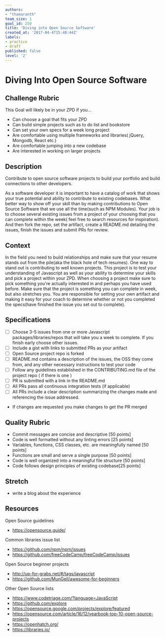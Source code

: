 ```yaml
---
authors:
- "thamaranth"
team_size: 1
goal_id: 259
title: 'Diving into Open Source Software'
created_at: '2017-04-4T15:40:44Z'
labels:
- practice
- draft
published: false
level: '2'
---
```


# Diving Into Open Source Software

## Challenge Rubric

This Goal will likely be in your ZPD if you...

- Can choose a goal that fits your ZPD
- Can build simple projects such as to do list and bookstore
- Can set your own specs for a week long project
- Are comfortable using multiple frameworks and libraries( jQuery, Mongodb, React etc.)
- Are comfortable jumping into a new codebase
- Are interested in working on larger projects

## Description

Contribute to open source software projects to build your portfolio and build connections to other developers.

As a software developer it is important to have a catalog of work that shows your true potential and ability to contribute to existing codebases. What better way to show off your skill than by making contributions to Open Source Software that we use all the time(such as NPM Modules).
Your job is to choose several existing issues from a project of your choosing that you can complete within the week( feel free to search resources for inspiration). And then fork the repo, set the artifact, create a README.md detailing the issues, finish the issues and submit PRs for review.

## Context

In the field you need to build relationships and make sure that your resume stands out from the pile(aka the black hole of tech resumes). One way to stand out is contributing to well known projects. This project is to test your understanding of Javascript as well as your ability to determine your skills and pick a project within your ZPD.
When choosing a project make sure to pick something you're actually interested in and perhaps you have used before. Make sure that the project is something you can complete in week, but also stretches you. You are responsible for setting your own artifact and making it easy for your coach to determine whether or not you completed the specs(have finished the issue you set out to complete).

## Specifications
- [ ] Choose 3-5 issues from one or more Javascript packages/libraries/repos that will take you a week to complete. If you finish early choose other issues.
- [ ] Include a gist with links to submitted PRs as your artifact
- [ ] Open Source project repo is forked
- [ ] README.md contains a description of the issues, the OSS they come from, and any other necessary instructions to test your code
- [ ] Follow any guidelines established in the CONTRIBUTING.md file of the project repo ( if there is one )
- [ ] PR is submitted with a link in the README.md
- [ ] All PRs pass all continuous integration tests (if applicable)
- [ ] All PRs include a clear description summarizing the changes made and referencing the issue addressed.
- If changes are requested you make changes to get the PR merged

## Quality Rubric

- Commit messages are concise and descriptive [50 points]
- Code is well formatted without any linting errors [25 points]
- Variables, functions, CSS classes, etc. are meaningfully named [50 points]
- Functions are small and serve a single purpose [50 points]
- Code is well organized into a meaningful file structure [50 points]
- Code follows design principles of existing codebase[25 points]

## Stretch
- write a blog about the experience

## Resources
Open Source guidelines

- https://opensource.guide/

Common libraries issue list

- https://github.com/npm/npm/issues
- https://github.com/freeCodeCamp/freeCodeCamp/issues

Open Source beginner projects

- http://up-for-grabs.net/#/tags/javascript
- https://github.com/MunGell/awesome-for-beginners

Other Open Source lists

- https://www.codetriage.com/?language=JavaScript
- https://github.com/explore
- https://opensource.google.com/projects/explore/featured
- https://opensource.com/article/16/12/yearbook-top-10-open-source-projects
- https://openhatch.org/
- https://libraries.io/
